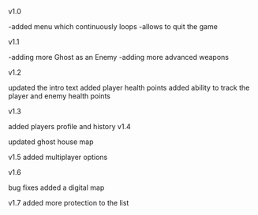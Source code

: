 v1.0

-added menu which continuously loops
-allows to quit the game 

v1.1

-adding more Ghost as an Enemy
-adding more advanced weapons

v1.2

updated the intro text
added player health points
added ability to track the player and enemy health points

v1.3

added players profile and history
v1.4

updated ghost house map


v1.5
added multiplayer options

v1.6

bug fixes
added a digital  map

v1.7
added more protection to the list
